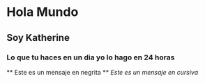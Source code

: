 # Hola Mundo
## Soy Katherine
### Lo que tu haces en un dia yo lo hago en 24 horas

** Este es un mensaje en negrita **
_Este es un mensaje en cursiva_
